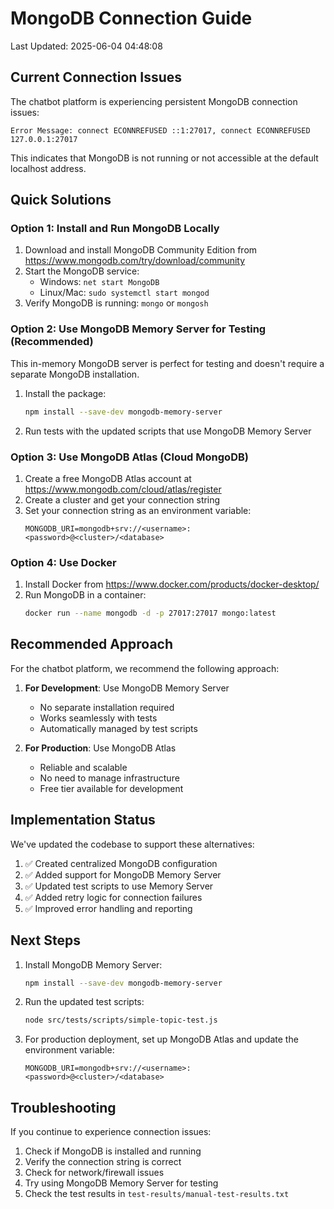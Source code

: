 # MongoDB Connection Guide

Last Updated: 2025-06-04 04:48:08

## Current Connection Issues

The chatbot platform is experiencing persistent MongoDB connection issues:

```
Error Message: connect ECONNREFUSED ::1:27017, connect ECONNREFUSED 127.0.0.1:27017
```

This indicates that MongoDB is not running or not accessible at the default localhost address.

## Quick Solutions

### Option 1: Install and Run MongoDB Locally

1. Download and install MongoDB Community Edition from https://www.mongodb.com/try/download/community
2. Start the MongoDB service:
   - Windows: `net start MongoDB`
   - Linux/Mac: `sudo systemctl start mongod`
3. Verify MongoDB is running: `mongo` or `mongosh`

### Option 2: Use MongoDB Memory Server for Testing (Recommended)

This in-memory MongoDB server is perfect for testing and doesn't require a separate MongoDB installation.

1. Install the package:
   ```bash
   npm install --save-dev mongodb-memory-server
   ```

2. Run tests with the updated scripts that use MongoDB Memory Server

### Option 3: Use MongoDB Atlas (Cloud MongoDB)

1. Create a free MongoDB Atlas account at https://www.mongodb.com/cloud/atlas/register
2. Create a cluster and get your connection string
3. Set your connection string as an environment variable:
   ```
   MONGODB_URI=mongodb+srv://<username>:<password>@<cluster>/<database>
   ```

### Option 4: Use Docker

1. Install Docker from https://www.docker.com/products/docker-desktop/
2. Run MongoDB in a container:
   ```bash
   docker run --name mongodb -d -p 27017:27017 mongo:latest
   ```

## Recommended Approach

For the chatbot platform, we recommend the following approach:

1. **For Development**: Use MongoDB Memory Server
   - No separate installation required
   - Works seamlessly with tests
   - Automatically managed by test scripts

2. **For Production**: Use MongoDB Atlas
   - Reliable and scalable
   - No need to manage infrastructure
   - Free tier available for development

## Implementation Status

We've updated the codebase to support these alternatives:

1. ✅ Created centralized MongoDB configuration
2. ✅ Added support for MongoDB Memory Server
3. ✅ Updated test scripts to use Memory Server
4. ✅ Added retry logic for connection failures
5. ✅ Improved error handling and reporting

## Next Steps

1. Install MongoDB Memory Server:
   ```bash
   npm install --save-dev mongodb-memory-server
   ```

2. Run the updated test scripts:
   ```bash
   node src/tests/scripts/simple-topic-test.js
   ```

3. For production deployment, set up MongoDB Atlas and update the environment variable:
   ```
   MONGODB_URI=mongodb+srv://<username>:<password>@<cluster>/<database>
   ```

## Troubleshooting

If you continue to experience connection issues:

1. Check if MongoDB is installed and running
2. Verify the connection string is correct
3. Check for network/firewall issues
4. Try using MongoDB Memory Server for testing
5. Check the test results in `test-results/manual-test-results.txt`
